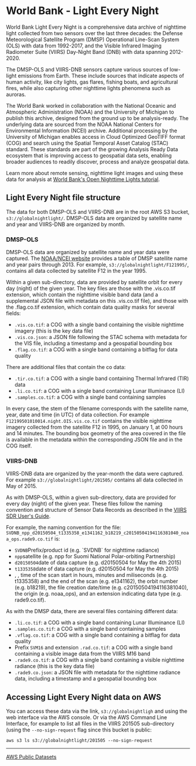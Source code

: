 # World Bank - Light Every Night

<p></p>

<p>World Bank Light Every Night is a comprehensive data archive of nighttime light collected from two sensors over the last three decades: the Defense Meteorological Satellite Program (DMSP) Operational Line-Scan System (OLS) with data from 1992-2017, and the Visible Infrared Imaging Radiometer Suite (VIIRS) Day-Night Band (DNB) with data spanning 2012-2020.</p>

<p>The DMSP-OLS and VIIRS-DNB sensors capture various sources of low-light emissions from Earth. These include sources that indicate aspects of human activity, like city lights, gas flares, fishing boats, and agricultural fires, while also capturing other nighttime lights phenomena such as auroras.</p>

<p>The World Bank worked in collaboration with the National Oceanic and Atmospheric Administration (NOAA) and the University of Michigan to publish this archive, designed from the ground up to be analysis-ready. The underlying data are sourced from the NOAA National Centers for Environmental Information (NCEI) archive. Additional processing by the University of Michigan enables access in Cloud Optimized GeoTIFF format (COG) and search using the Spatial Temporal Asset Catalog (STAC) standard. These standards are part of the growing Analysis Ready Data ecosystem that is improving access to geospatial data sets, enabling broader audiences to readily discover, process and analyze geospatial data.</p>

<p>Learn more about remote sensing, nighttime light images and using these data for analysis at <a href="https://worldbank.github.io/OpenNightLights/welcome.html">World Bank's Open Nighttime Lights tutorial</a>.</p>

<h2 id="wb-len-data-structure">Light Every Night file structure</h2>

<p>The data for both DMSP-OLS and VIIRS-DNB are in the root AWS S3 bucket,  <code>s3://globalnightlight/</code>. DMSP-OLS data are organized by satellite name and year and VIIRS-DNB are organized by month.</p>

<h3 id="accessing-dmsp">DMSP-OLS</h3>

<p>DMSP-OLS data are organized by satellite name and year data were captured. The <a href="https://www.ngdc.noaa.gov/eog/dmsp/downloadV4composites.html">NOAA/NCEI website</a> provides a table of DMSP satellite name and year pairs through 2013. For example, <code>s3://globalnightlight/F121995/</code>, contains all data collected by satellite F12 in the year 1995.</p>

<p>Within a given sub-directory, data are provided by satellite orbit for every day (night) of the given year. The key files are those with the .vis.co.tif extension, which contain the nighttime visible band data (and a supplemental JSON file with metadata on this .vis.co.tif file), and those with the .flag.co.tif extension, which contain data quality masks for several fields:</p>
<ul>
<li><code>.vis.co.tif</code>: a COG with a single band containing the visible nighttime imagery (this is the key data file)</li>
<li><code>.vis.co.json</code>: a JSON file following the STAC schema with metadata for the VIS file, including a timestamp and a geospatial bounding box</li>
<li><code>.flag.co.tif</code>: a COG with a single band containing a bitflag for data quality</li>
</ul>

<p>There are additional files that contain the co data:</p>
<ul>
<li><code>.tir.co.tif</code>: a COG with a single band containing Thermal Infrared (TIR) data</li>
<li><code>.li.co.tif</code>: a COG with a single band containing Lunar Illuminance (LI) </li>
<li><code>.samples.co.tif</code>: a COG with a single band containing samples</li>
</ul>

<p>In every case, the stem of the filename corresponds with the satellite name, year, date and time (in UTC) of data collection. For example <code>F12199501010014.night.OIS.vis.co.tif</code> contains the visible nighttime imagery collected from the satellite F12 in 1995, on January 1, at 00 hours and 14 minutes. The bounding box geometry of the area covered in the file is available in the metadata within the corresponding JSON file and in the COG itself.</p>

<h3 id="accessing-viirs">VIIRS-DNB</h3>

<p>VIIRS-DNB data are organized by the year-month the data were captured. For example <code>s3://globalnightlight/201505/</code> contains all data collected in May of 2015.</p>

<p>As with DMSP-OLS, within a given sub-directory, data are provided for every day (night) of the given year. These files follow the naming convention and structure of Sensor Data Records as described in the <a href="https://ncc.nesdis.noaa.gov/documents/documentation/viirs-users-guide-tech-report-142a-v1.3.pdf">VIIRS SDR User's Guide</a>.</p>

<p>For example, the naming convention for the file: <code>SVDNB_npp_d20150504_t1335358_e1341162_b18219_c20150504194116381040_noaa_ops.rade9.co.tif</code> is:</p>
<ul>
<li><code>SVDNB</code>Prefix/product id (e.g. `SVDNB` for nighttime radiance)</li>
<li><code>npp</code>satellite (e.g. npp for Suomi National Polar-orbiting Partnership)</li>
<li><code>d20150504</code>date of data capture (e.g. d20150504 for May the 4th 2015)</li>
<li><code>t1335358</code>date of data capture (e.g. d20150504 for May the 4th 2015)</li>
    <li>, , time of the scan start in hours, minutes and miliseconds (e.g. t1335358) and the end of the scan (e.g. e1341162), the orbit number (e.g. b18219), the file creation date/time (e.g. c20150504194116381040), the origin (e.g. noaa_ops), and an extension indicating data type (e.g. rade9.co.tif).</li>
</ul>
<p>As with the DMSP data, there are several files containing different data:</p>

<ul>
<li><code>.li.co.tif</code>: a COG with a single band containing Lunar Illuminance (LI) </li>
<li><code>.samples.co.tif</code>: a COG with a single band containing samples</li>
<li><code>.vflag.co.tif</code>: a COG with a single band containing a bitflag for data quality</li>
<li>Prefix <code>SVM16</code> and extension <code>.rad.co.tif</code>: a COG with a single band containing a visible image data from the VIIRS M16 band</li>
<li><code>.rade9.co.tif</code>: a COG with a single band containing a visible nighttime radiance (this is the key data file)</li>
<li><code>.rade9.co.json</code>: a JSON file with metadata for the nighttime radiance data, including a timestamp and a geospatial bounding box</li>
</ul>

<h2 id="accessing-data-aws">Accessing Light Every Night data on AWS</h2>

<p>You can access these data via the link, <code>s3://globalnightligh</code> and using the web interface via the AWS console. Or via the AWS Command Line Interface, for example to list all files in the VIIRS 201505 sub-directory (using the <code>--no-sign-request</code> flag since this bucket is public:</p>

<p><code>aws s3 ls s3://globalnightlight/201505 --no-sign-request</code></p>

---
<a href="http://aws.amazon.com/opendata/public-datasets">AWS Public Datasets</a>
